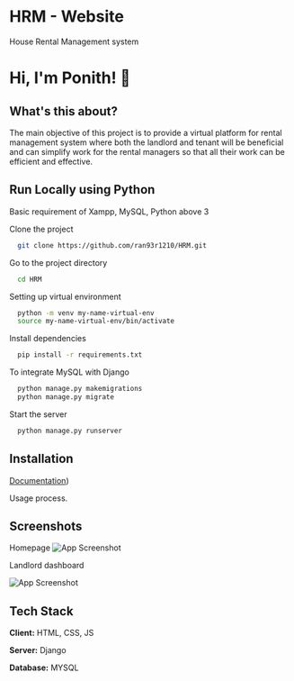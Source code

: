 
# HRM - Website

 House Rental Management system 


# Hi, I'm Ponith! 👋


## What's this about?

The main objective of this project is to provide a virtual platform for
rental management system where both the landlord and tenant will
be beneficial and can simplify work for the rental managers so that
all their work can be efficient and effective.




## Run Locally using Python
Basic requirement of Xampp, MySQL, Python above 3

Clone the project

```bash
  git clone https://github.com/ran93r1210/HRM.git
```

Go to the project directory

```bash
  cd HRM
```


Setting up virtual environment

```bash
  python -m venv my-name-virtual-env
  source my-name-virtual-env/bin/activate 
```
Install dependencies

```bash
  pip install -r requirements.txt
```
To integrate MySQL with Django

```bash
  python manage.py makemigrations
  python manage.py migrate
```

Start the server

```bash
  python manage.py runserver
```



## Installation

[Documentation](https://github.com/ran93r1210/HRM/blob/main/documentation))

Usage process.



## Screenshots

Homepage
![App Screenshot](https://github.com/ran93r1210/HRM/blob/main/media/media/HRM_0.png)


Landlord dashboard

![App Screenshot](https://github.com/ran93r1210/HRM/blob/main/media/media/HRM_1.png)



## Tech Stack

**Client:** HTML, CSS, JS

**Server:** Django

**Database:** MYSQL

